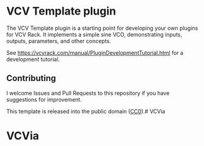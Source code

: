 
# VCV Template plugin

The VCV Template plugin is a starting point for developing your own plugins for VCV Rack.
It implements a simple sine VCO, demonstrating inputs, outputs, parameters, and other concepts.

See https://vcvrack.com/manual/PluginDevelopmentTutorial.html for a development tutorial.

## Contributing

I welcome Issues and Pull Requests to this repository if you have suggestions for improvement.

This template is released into the public domain ([CC0](https://creativecommons.org/publicdomain/zero/1.0/)).# VCVia
# VCVia
